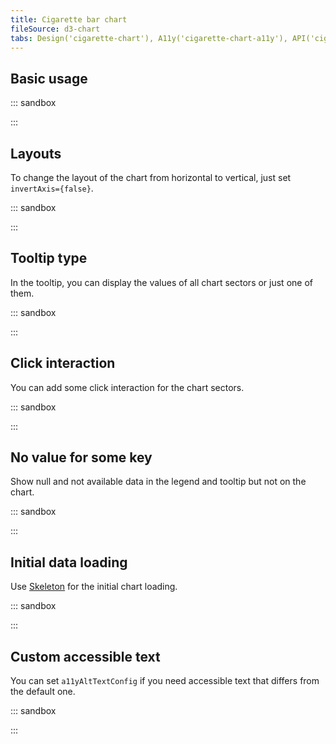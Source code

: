 ```yaml
---
title: Cigarette bar chart
fileSource: d3-chart
tabs: Design('cigarette-chart'), A11y('cigarette-chart-a11y'), API('cigarette-chart-api'), Examples('cigarette-chart-d3-code'), Changelog('d3-chart-changelog')
---
```


## Basic usage

::: sandbox

<script lang="tsx">
  export Demo from 'stories/components/d3-chart/docs/examples/cigarette-chart/basic-usage.tsx';
</script>

:::

## Layouts

To change the layout of the chart from horizontal to vertical, just set `invertAxis={false}`.

::: sandbox

<script lang="tsx">
  export Demo from 'stories/components/d3-chart/docs/examples/cigarette-chart/layouts.tsx';
</script>

:::

## Tooltip type

In the tooltip, you can display the values of all chart sectors or just one of them.

::: sandbox

<script lang="tsx">
  export Demo from 'stories/components/d3-chart/docs/examples/cigarette-chart/tooltip-type.tsx';
</script>

:::

## Click interaction

You can add some click interaction for the chart sectors.

::: sandbox

<script lang="tsx">
  export Demo from 'stories/components/d3-chart/docs/examples/cigarette-chart/click-interaction.tsx';
</script>

:::

## No value for some key

Show null and not available data in the legend and tooltip but not on the chart.

::: sandbox

<script lang="tsx">
  export Demo from 'stories/components/d3-chart/docs/examples/cigarette-chart/no-values.tsx';
</script>

:::

## Initial data loading

Use [Skeleton](/components/skeleton/skeleton) for the initial chart loading.

::: sandbox

<script lang="tsx">
  export Demo from 'stories/components/d3-chart/docs/examples/cigarette-chart/skeleton.tsx';
</script>

:::

## Custom accessible text

You can set `a11yAltTextConfig` if you need accessible text that differs from the default one.

::: sandbox

<script lang="tsx">
  export Demo from 'stories/components/d3-chart/docs/examples/cigarette-chart/custom-a11y.tsx';
</script>

:::
